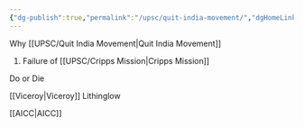 ```yaml
---
{"dg-publish":true,"permalink":"/upsc/quit-india-movement/","dgHomeLink":true,"dgPassFrontmatter":false}
---
```


Why [[UPSC/Quit India Movement|Quit India Movement]] 
1. Failure of [[UPSC/Cripps Mission|Cripps Mission]]

Do or Die

[[Viceroy|Viceroy]] Lithinglow

[[AICC|AICC]]
